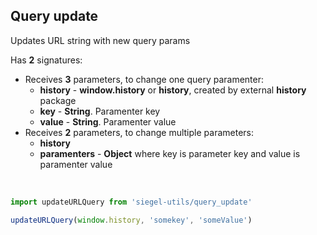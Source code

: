 ## Query update

Updates URL string with new query params<br />

Has **2** signatures:
- Receives **3** parameters, to change one query paramenter:
    - **history** - **window.history** or **history**, created by external **history** package
    - **key** - **String**. Paramenter key
    - **value** - **String**. Paramenter value
- Receives **2** parameters, to change multiple parameters:
    - **history**
    - **paramenters** - **Object** where key is parameter key and value is paramenter value

<br />

```js
import updateURLQuery from 'siegel-utils/query_update'

updateURLQuery(window.history, 'somekey', 'someValue') 
```
